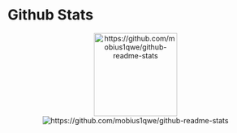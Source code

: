 <head>
  <meta name="robots" content="noindex">
 </head>
 
# Github Stats

<p  align="center">
  <img src="https://github-readme-stats.vercel.app/api?username=mobius1qwe&?count_private=true&show_icons=true&theme=github_dark"  alt="https://github.com/mobius1qwe/github-readme-stats" height="164px">
  <img src="https://github-readme-stats.vercel.app/api/top-langs/?username=mobius1qwe&layout=compact&count_private=true&show_icons=true&theme=github_dark"  alt="https://github.com/mobius1qwe/github-readme-stats">
 </p>
